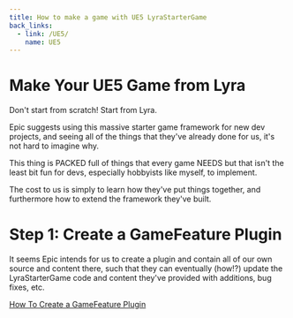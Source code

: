 ```yaml
---
title: How to make a game with UE5 LyraStarterGame
back_links:
  - link: /UE5/
    name: UE5
---
```



# Make Your UE5 Game from Lyra

Don't start from scratch!  Start from Lyra.

Epic suggests using this massive starter game framework for new dev projects, and seeing all of the things that they've already done for us, it's not hard to imagine why.

This thing is PACKED full of things that every game NEEDS but that isn't the least bit fun for devs, especially hobbyists like myself, to implement.

The cost to us is simply to learn how they've put things together, and furthermore how to extend the framework they've built.

# Step 1: Create a GameFeature Plugin

It seems Epic intends for us to create a plugin and contain all of our own source and content there, such that they can eventually (how!?) update the LyraStarterGame code and content they've provided with additions, bug fixes, etc.

[How To Create a GameFeature Plugin](./How-To-Create-a-GameFeature-Plugin)

